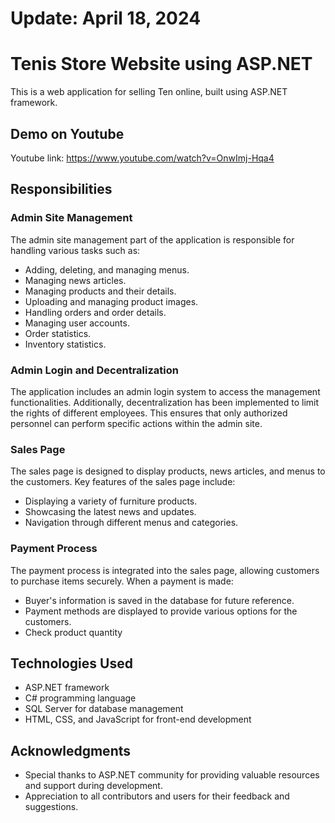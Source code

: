 # Update: April 18, 2024
# Tenis Store Website using ASP.NET
This is a web application for selling Ten online, built using ASP.NET framework.

## Demo on Youtube
Youtube link: https://www.youtube.com/watch?v=OnwImj-Hqa4

## Responsibilities
### Admin Site Management
The admin site management part of the application is responsible for handling various tasks such as:

- Adding, deleting, and managing menus.
- Managing news articles.
- Managing products and their details.
- Uploading and managing product images.
- Handling orders and order details.
- Managing user accounts.
- Order statistics.
- Inventory statistics.
### Admin Login and Decentralization
The application includes an admin login system to access the management functionalities. Additionally, decentralization has been implemented to limit the rights of different employees. This ensures that only authorized personnel can perform specific actions within the admin site.

### Sales Page
The sales page is designed to display products, news articles, and menus to the customers. Key features of the sales page include:

- Displaying a variety of furniture products.
- Showcasing the latest news and updates.
- Navigation through different menus and categories.
### Payment Process
The payment process is integrated into the sales page, allowing customers to purchase items securely. When a payment is made:

- Buyer's information is saved in the database for future reference.
- Payment methods are displayed to provide various options for the customers.
- Check product quantity
## Technologies Used
- ASP.NET framework
- C# programming language
- SQL Server for database management
- HTML, CSS, and JavaScript for front-end development

## Acknowledgments
- Special thanks to ASP.NET community for providing valuable resources and support during development.
- Appreciation to all contributors and users for their feedback and suggestions.
